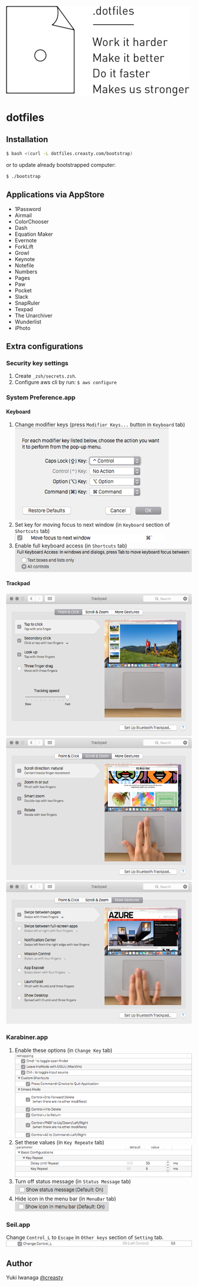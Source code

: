 ![dotfiles -- Work it harder, make it better, do it faster, makes us stronger](./readme/dotfiles.png)


dotfiles
========

Installation
------------

```sh
$ bash <(curl -L dotfiles.creasty.com/bootstrap)
```

or to update already bootstrapped computer:

```sh
$ ./bootstrap
```


Applications via AppStore
-------------------------

- 1Password
- Airmail
- ColorChooser
- Dash
- Equation Maker
- Evernote
- ForkLift
- Growl
- Keynote
- Notefile
- Numbers
- Pages
- Paw
- Pocket
- Slack
- SnapRuler
- Texpad
- The Unarchiver
- Wunderlist
- iPhoto


Extra configurations
--------------------

### Security key settings

1. Create `_zsh/secrets.zsh`.
2. Configure aws cli by run: `$ aws configure`

### System Preference.app

#### Keyboard

1. Change modifier keys (press `Modifier Keys...` button in `Keyboard` tab)  
  ![](./readme/syspref/keyboard/modifiers.png)
2. Set key for moving focus to next window (in `Keyboard` section of `Shortcuts` tab)  
  ![](./readme/syspref/keyboard/next_window.png)
3. Enable full keyboard access (in `Shortcuts` tab)  
  ![](./readme/syspref/keyboard/access.png)

#### Trackpad

![](./readme/syspref/trackpad/point_click.png)
![](./readme/syspref/trackpad/scroll_zoom.png)
![](./readme/syspref/trackpad/more_gestures.png)

### Karabiner.app

1. Enable these options (in `Change Key` tab)  
  ![](./readme/karabiner/change_key.png)
2. Set these values (in `Key Repeate` tab)  
  ![](./readme/karabiner/key_repeat.png)
3. Turn off status message (in `Status Message` tab)  
  ![](./readme/karabiner/status_message.png)
4. Hide icon in the menu bar (in `MenuBar` tab)  
  ![](./readme/karabiner/icon.png)

### Seil.app

Change `Control_L` to `Escape` in `Other keys` section of `Setting` tab.  
![](./readme/seil/control_l.png)


Author
------

Yuki Iwanaga [@creasty](https://github.com/creasty)
